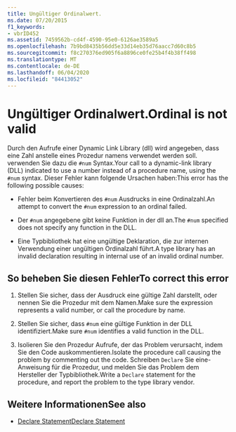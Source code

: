 ```yaml
---
title: Ungültiger Ordinalwert.
ms.date: 07/20/2015
f1_keywords:
- vbrID452
ms.assetid: 7459562b-cd4f-4590-95e0-6126ae3589a5
ms.openlocfilehash: 7b9bd8435b56dd5e33d14eb35d76aacc7d60c8b5
ms.sourcegitcommit: f8c270376ed905f6a8896ce0fe25b4f4b38ff498
ms.translationtype: MT
ms.contentlocale: de-DE
ms.lasthandoff: 06/04/2020
ms.locfileid: "84413052"
---
```

# <a name="ordinal-is-not-valid"></a><span data-ttu-id="d0967-102">Ungültiger Ordinalwert.</span><span class="sxs-lookup"><span data-stu-id="d0967-102">Ordinal is not valid</span></span>
<span data-ttu-id="d0967-103">Durch den Aufrufe einer Dynamic Link Library (dll) wird angegeben, dass eine Zahl anstelle eines Prozedur namens verwendet werden soll. verwenden Sie dazu die `#num` Syntax.</span><span class="sxs-lookup"><span data-stu-id="d0967-103">Your call to a dynamic-link library (DLL) indicated to use a number instead of a procedure name, using the `#num` syntax.</span></span> <span data-ttu-id="d0967-104">Dieser Fehler kann folgende Ursachen haben:</span><span class="sxs-lookup"><span data-stu-id="d0967-104">This error has the following possible causes:</span></span>  
  
- <span data-ttu-id="d0967-105">Fehler beim Konvertieren des `#num` Ausdrucks in eine Ordinalzahl.</span><span class="sxs-lookup"><span data-stu-id="d0967-105">An attempt to convert the `#num` expression to an ordinal failed.</span></span>  
  
- <span data-ttu-id="d0967-106">Der `#num` angegebene gibt keine Funktion in der dll an.</span><span class="sxs-lookup"><span data-stu-id="d0967-106">The `#num` specified does not specify any function in the DLL.</span></span>  
  
- <span data-ttu-id="d0967-107">Eine Typbibliothek hat eine ungültige Deklaration, die zur internen Verwendung einer ungültigen Ordinalzahl führt.</span><span class="sxs-lookup"><span data-stu-id="d0967-107">A type library has an invalid declaration resulting in internal use of an invalid ordinal number.</span></span>  
  
## <a name="to-correct-this-error"></a><span data-ttu-id="d0967-108">So beheben Sie diesen Fehler</span><span class="sxs-lookup"><span data-stu-id="d0967-108">To correct this error</span></span>  
  
1. <span data-ttu-id="d0967-109">Stellen Sie sicher, dass der Ausdruck eine gültige Zahl darstellt, oder nennen Sie die Prozedur mit dem Namen.</span><span class="sxs-lookup"><span data-stu-id="d0967-109">Make sure the expression represents a valid number, or call the procedure by name.</span></span>  
  
2. <span data-ttu-id="d0967-110">Stellen Sie sicher, dass `#num` eine gültige Funktion in der DLL identifiziert.</span><span class="sxs-lookup"><span data-stu-id="d0967-110">Make sure `#num` identifies a valid function in the DLL.</span></span>  
  
3. <span data-ttu-id="d0967-111">Isolieren Sie den Prozedur Aufrufe, der das Problem verursacht, indem Sie den Code auskommentieren.</span><span class="sxs-lookup"><span data-stu-id="d0967-111">Isolate the procedure call causing the problem by commenting out the code.</span></span> <span data-ttu-id="d0967-112">Schreiben `Declare` Sie eine-Anweisung für die Prozedur, und melden Sie das Problem dem Hersteller der Typbibliothek.</span><span class="sxs-lookup"><span data-stu-id="d0967-112">Write a `Declare` statement for the procedure, and report the problem to the type library vendor.</span></span>  
  
## <a name="see-also"></a><span data-ttu-id="d0967-113">Weitere Informationen</span><span class="sxs-lookup"><span data-stu-id="d0967-113">See also</span></span>

- [<span data-ttu-id="d0967-114">Declare Statement</span><span class="sxs-lookup"><span data-stu-id="d0967-114">Declare Statement</span></span>](../statements/declare-statement.md)
